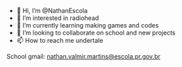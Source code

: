 - 👋 Hi, I’m @NathanEscola
- 👀 I’m interested in radiohead
- 🌱 I’m currently learning making games and codes
- 💞️ I’m looking to collaborate on school and new projects
- 📫 How to reach me undertale

<!---
NathanEscola/NathanEscola is a ✨ special ✨ repository because its `README.md` (this file) appears on your GitHub profile.
You can click the Preview link to take a look at your changes.
--->
School gmail: nathan.valmir.martins@escola.pr.gov.br
